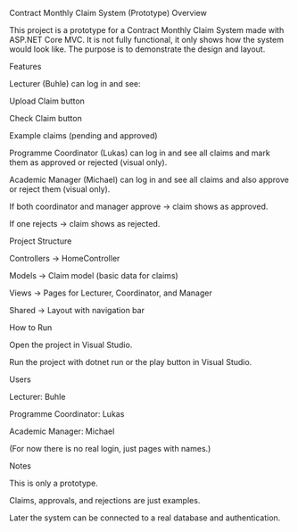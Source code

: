 Contract Monthly Claim System (Prototype)
Overview

This project is a prototype for a Contract Monthly Claim System made with ASP.NET Core MVC.
It is not fully functional, it only shows how the system would look like. The purpose is to demonstrate the design and layout.

Features

Lecturer (Buhle) can log in and see:

Upload Claim button

Check Claim button

Example claims (pending and approved)

Programme Coordinator (Lukas) can log in and see all claims and mark them as approved or rejected (visual only).

Academic Manager (Michael) can log in and see all claims and also approve or reject them (visual only).

If both coordinator and manager approve → claim shows as approved.

If one rejects → claim shows as rejected.

Project Structure

Controllers → HomeController

Models → Claim model (basic data for claims)

Views → Pages for Lecturer, Coordinator, and Manager

Shared → Layout with navigation bar

How to Run

Open the project in Visual Studio.

Run the project with dotnet run or the play button in Visual Studio.

Users

Lecturer: Buhle

Programme Coordinator: Lukas

Academic Manager: Michael

(For now there is no real login, just pages with names.)

Notes

This is only a prototype.

Claims, approvals, and rejections are just examples.

Later the system can be connected to a real database and authentication.
